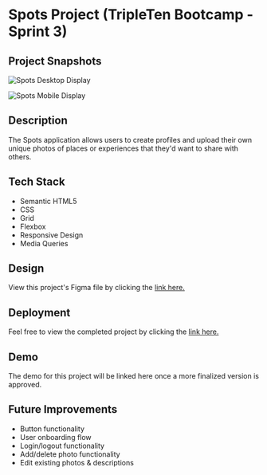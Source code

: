 # Spots Project (TripleTen Bootcamp - Sprint 3)

## Project Snapshots
![Spots Desktop Display](https://github.com/user-attachments/assets/f2b109ca-11b5-4419-ab85-2d4b50485e3d)

![Spots Mobile Display](https://github.com/user-attachments/assets/30c447c6-268f-442f-9362-da0814faeab6)

## Description

The Spots application allows users to create profiles and upload their own unique photos of places or experiences that they'd want to share with others.

## Tech Stack

- Semantic HTML5
- CSS
- Grid
- Flexbox
- Responsive Design
- Media Queries

## Design

View this project's Figma file by clicking the [link here.](https://www.figma.com/file/BBNm2bC3lj8QQMHlnqRsga/Sprint-3-Project-%E2%80%94-Spots?type=design&node-id=2%3A60&mode=design&t=afgNFybdorZO6cQo-1)

## Deployment

Feel free to view the completed project by clicking the [link here.](https://brogers111.github.io/se_project_spots/)

## Demo

The demo for this project will be linked here once a more finalized version is approved.

## Future Improvements

- Button functionality
- User onboarding flow
- Login/logout functionality
- Add/delete photo functionality
- Edit existing photos & descriptions
